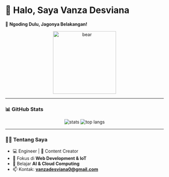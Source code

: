 # 👋 Halo, Saya Vanza Desviana  

🚀 **Ngoding Dulu, Jagonya Belakangan!**  

<p align="center">
  <img src="https://media.giphy.com/media/11FuEnXyGsXFba/giphy.gif" width="200" alt="bear" />
</p>

---

### 📊 GitHub Stats
<p align="center">
  <img src="https://github-readme-stats.vercel.app/api?username=vanzades&show_icons=true&theme=radical" alt="stats" />
  <img src="https://github-readme-stats.vercel.app/api/top-langs/?username=vanzades&layout=compact&theme=radical" alt="top langs" />
</p>

---

### 👨‍💻 Tentang Saya
- 💻 Engineer | 🎥 Content Creator  
- 🔭 Fokus di **Web Development & IoT**  
- 🌱 Belajar **AI & Cloud Computing**  
- 📫 Kontak: **vanzadesviana0@gmail.com**
